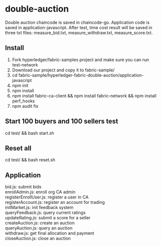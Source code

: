 # double-auction
Double auction chaincode is saved in chaincode-go. Application code is saved in application-javascript. After test, time cost result will be saved in three txt files: measure_bid.txt, measure_withdraw.txt, measure_score.txt.<br>
## Install
1. Fork hyperledger/fabric-samples project and make sure you can run test-network <br>
2. Download our project and copy it to fabric-sample/ <br>
3. cd fabric-sample/hyperledger-fabric-double-auction/application-javascript <br>
4. npm init <br>
5. npm install <br>
6. npm install fabric-ca-client && npm install fabric-network && npm install perf_hooks<br>
7. npm audit fix<br>
## Start 100 buyers and 100 sellers test
cd test/ && bash start.sh<br>
## Reset all
cd test/ && bash reset.sh<br>
## Application
bid.js: submit bids<br>
enrollAdmin.js: enroll org CA admin<br>
registerEnrollUser.js: register a user in CA<br>
registerAccount.js: register an account for trading<br>
initMarket.js: init feedback system<br>
queryFeedback.js: query current ratings<br>
updateRating.js: submit a score for a seller<br>
createAuction.js: create an auction<br>
queryAuction.js: query an auction<br>
withdraw.js: get final allocation and payment<br>
closeAuction.js: close an auction<br>

